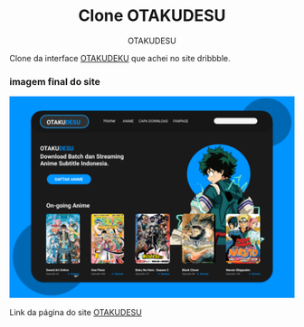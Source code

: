 <h1 align="center">Clone OTAKUDESU</h1>


<p align="center" class="subTitle">OTAKU<span>DESU</span></p>

<p>Clone da interface <a href="https://dribbble.com/shots/13921415-ANIME-WEB-STREAM-REDESIGN-OTAKUDESU/attachments/5531194?mode=media">OTAKUDEKU</a> que achei no site dribbble.</p>


### imagem final do site

<img src="styles/svg/FotoDoSite.svg">

Link da página do site <a href="https://thiago-barreto-r.github.io/Anime-List/">OTAKUDESU</a>